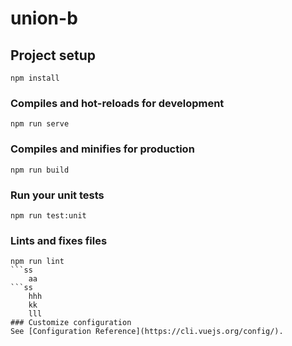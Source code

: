 # union-b

## Project setup
```
npm install
```

### Compiles and hot-reloads for development
```
npm run serve
```

### Compiles and minifies for production
```
npm run build
```

### Run your unit tests
```
npm run test:unit
```

### Lints and fixes files
````
npm run lint
```ss
    aa
​```ss
    hhh
    kk
    lll
### Customize configuration
See [Configuration Reference](https://cli.vuejs.org/config/).

````